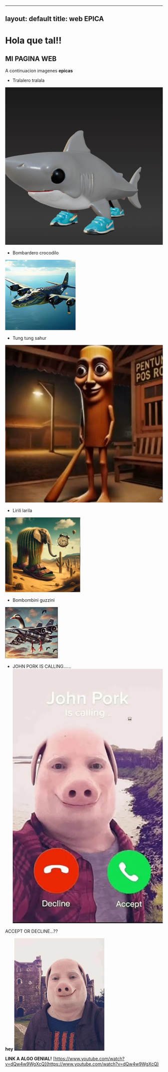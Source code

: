 
---
layout: default
title: web EPICA
---

# Hola que tal!! 
## MI PAGINA WEB


A continuacion imagenes **epicas**

- Tralalero tralala

![Tralalero tralala](trala.png)
- Bombardero crocodilo

![Bombardero crocodilo](bombardero.webp)
- Tung tung sahur

![Tung tung sahur](tung.jpg)
- Lirili larila

![Lirili larila](Lirililalila.webp)
- Bombombini guzzini

![Bombombini guzzini](bombombini.png)

- JOHN PORK IS CALLING......
![John pork](mail.webp)

ACCEPT OR DECLINE...??

**hey**
![John pork hey](John-Pork.webp)



**LINK A ALGO GENIAL!** 
[https://www.youtube.com/watch?v=dQw4w9WgXcQ](https://www.youtube.com/watch?v=dQw4w9WgXcQ)

